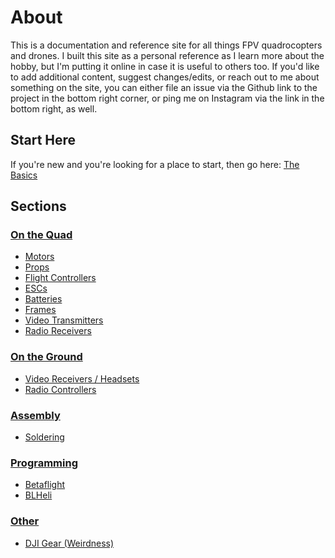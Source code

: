# About

This is a documentation and reference site for all things FPV quadrocopters and drones. I built this site as a personal reference as I learn more about the hobby, but I'm putting it online in case it is useful to others too. If you'd like to add additional content, suggest changes/edits, or reach out to me about something on the site, you can either file an issue via the Github link to the project in the bottom right corner, or ping me on Instagram via the link in the bottom right, as well.

## Start Here

If you're new and you're looking for a place to start, then go here: [The Basics](the-basics.md)

## Sections

### [On the Quad](On-The-Quad/)
* [Motors](On-the-Quad/motors.md)
* [Props](On-the-Quad/props.md)
* [Flight Controllers](On-the-Quad/flight-controllers.md)
* [ESCs](On-the-Quad/escs.md)
* [Batteries](On-the-Quad/batteries.md)
* [Frames](On-the-Quad/frames.md)
* [Video Transmitters](On-the-Quad/video-transmitters.md)
* [Radio Receivers](On-the-Quad/radio-receivers.md)

### [On the Ground](On-the-Ground/)
* [Video Receivers / Headsets](On-the-Ground/video-receivers.md)
* [Radio Controllers](On-the-Ground/radio-controllers.md)

### [Assembly](Assembly/)
* [Soldering](Assembly/soldering.md)

### [Programming](Programming/)
* [Betaflight](Programming/betaflight.md)
* [BLHeli](Programming/blheli.md)

### [Other](Other/)
* [DJI Gear (Weirdness)](Other/dji-gear.md)